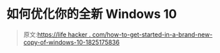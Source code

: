 # 如何优化你的全新 Windows 10

> 原文:[https://life hacker . com/how-to-get-started-in-a-brand-new-copy-of-windows-10-1825175836](https://lifehacker.com/how-to-get-started-in-a-brand-new-copy-of-windows-10-1825175836)